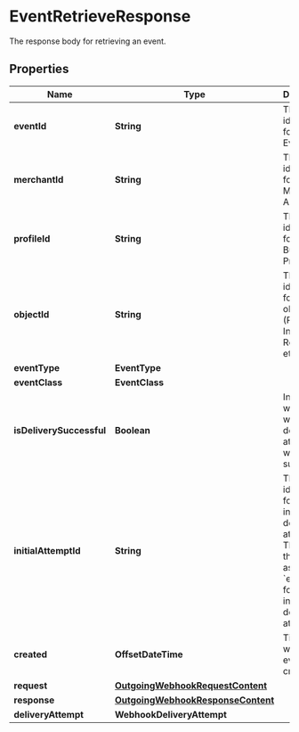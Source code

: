 

# EventRetrieveResponse

The response body for retrieving an event.

## Properties

| Name | Type | Description | Notes |
|------------ | ------------- | ------------- | -------------|
|**eventId** | **String** | The identifier for the Event. |  |
|**merchantId** | **String** | The identifier for the Merchant Account. |  |
|**profileId** | **String** | The identifier for the Business Profile. |  |
|**objectId** | **String** | The identifier for the object (Payment Intent ID, Refund ID, etc.) |  |
|**eventType** | **EventType** |  |  |
|**eventClass** | **EventClass** |  |  |
|**isDeliverySuccessful** | **Boolean** | Indicates whether the webhook delivery attempt was successful. |  |
|**initialAttemptId** | **String** | The identifier for the initial delivery attempt. This will be the same as &#x60;event_id&#x60; for the initial delivery attempt. |  |
|**created** | **OffsetDateTime** | Time at which the event was created. |  |
|**request** | [**OutgoingWebhookRequestContent**](OutgoingWebhookRequestContent.md) |  |  |
|**response** | [**OutgoingWebhookResponseContent**](OutgoingWebhookResponseContent.md) |  |  |
|**deliveryAttempt** | **WebhookDeliveryAttempt** |  |  [optional] |



